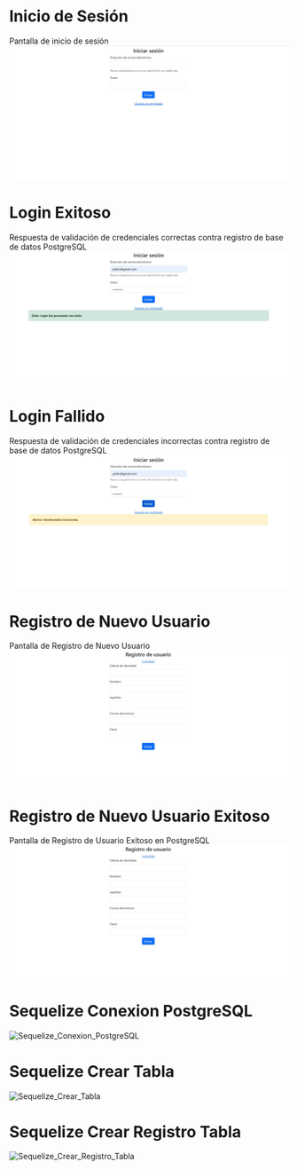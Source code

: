 # Inicio de Sesión
Pantalla de inicio de sesión
![Login](https://github.com/pmbaldac/Angular-NodeJS-Sequelize/blob/main/cliente/ruta/Login.jpg?raw=true)

# Login Exitoso
Respuesta de validación de credenciales correctas contra registro de base de datos PostgreSQL
![Login_Exitodo](https://github.com/pmbaldac/Angular-NodeJS-Sequelize/blob/main/cliente/ruta/Login_Exitoso.jpg?raw=true)

# Login Fallido
Respuesta de validación de credenciales incorrectas contra registro de base de datos PostgreSQL
![Login_Fallido](https://github.com/pmbaldac/Angular-NodeJS-Sequelize/blob/main/cliente/ruta/Login_Fallido.jpg?raw=true)

# Registro de Nuevo Usuario
Pantalla de Registro de Nuevo Usuario
![Nuevo_Usuario](https://github.com/pmbaldac/Angular-NodeJS-Sequelize/blob/main/cliente/ruta/Registro_Usuario.jpg?raw=true)

# Registro de Nuevo Usuario Exitoso
Pantalla de Registro de Usuario Exitoso en PostgreSQL
![Nuevo_Usuario_Exitodo](https://github.com/pmbaldac/Angular-NodeJS-Sequelize/blob/main/cliente/ruta/Registro_Usuario.jpg?raw=true)

# Sequelize Conexion PostgreSQL
![Sequelize_Conexion_PostgreSQL](https://github.com/pmbaldac/Angular-NodeJS-Sequelize/blob/main/cliente/ruta/Sequelize_Conexion_PostgreSQL?raw=true)

# Sequelize Crear Tabla
![Sequelize_Crear_Tabla](https://github.com/pmbaldac/Angular-NodeJS-Sequelize/blob/main/cliente/ruta/Sequelize_Crear_Tabla?raw=true)

# Sequelize Crear Registro Tabla
![Sequelize_Crear_Registro_Tabla](https://github.com/pmbaldac/Angular-NodeJS-Sequelize/blob/main/cliente/ruta/Sequelize_Crear_Registro_Tabla?raw=true)